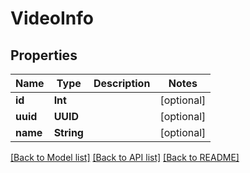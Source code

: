 # VideoInfo

## Properties
Name | Type | Description | Notes
------------ | ------------- | ------------- | -------------
**id** | **Int** |  | [optional] 
**uuid** | **UUID** |  | [optional] 
**name** | **String** |  | [optional] 

[[Back to Model list]](../README.md#documentation-for-models) [[Back to API list]](../README.md#documentation-for-api-endpoints) [[Back to README]](../README.md)



